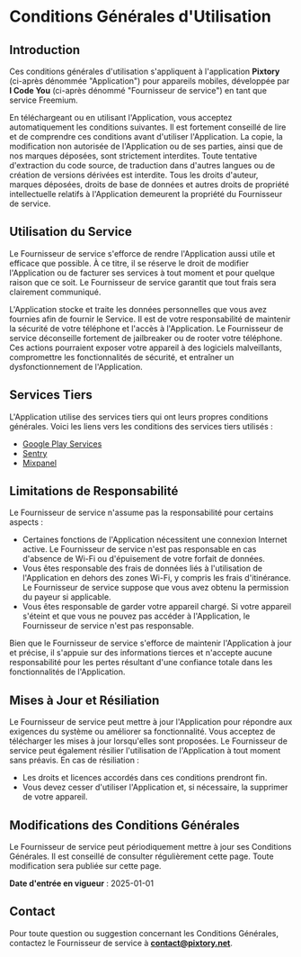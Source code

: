 # Conditions Générales d'Utilisation

## Introduction
Ces conditions générales d'utilisation s'appliquent à l'application **Pixtory** (ci-après dénommée "Application") pour appareils mobiles, développée par **I Code You** (ci-après dénommé "Fournisseur de service") en tant que service Freemium.

En téléchargeant ou en utilisant l'Application, vous acceptez automatiquement les conditions suivantes. Il est fortement conseillé de lire et de comprendre ces conditions avant d'utiliser l'Application. La copie, la modification non autorisée de l'Application ou de ses parties, ainsi que de nos marques déposées, sont strictement interdites. Toute tentative d'extraction du code source, de traduction dans d'autres langues ou de création de versions dérivées est interdite. Tous les droits d'auteur, marques déposées, droits de base de données et autres droits de propriété intellectuelle relatifs à l'Application demeurent la propriété du Fournisseur de service.

## Utilisation du Service
Le Fournisseur de service s'efforce de rendre l'Application aussi utile et efficace que possible. À ce titre, il se réserve le droit de modifier l'Application ou de facturer ses services à tout moment et pour quelque raison que ce soit. Le Fournisseur de service garantit que tout frais sera clairement communiqué.

L'Application stocke et traite les données personnelles que vous avez fournies afin de fournir le Service. Il est de votre responsabilité de maintenir la sécurité de votre téléphone et l'accès à l'Application. Le Fournisseur de service déconseille fortement de jailbreaker ou de rooter votre téléphone. Ces actions pourraient exposer votre appareil à des logiciels malveillants, compromettre les fonctionnalités de sécurité, et entraîner un dysfonctionnement de l'Application.

## Services Tiers
L'Application utilise des services tiers qui ont leurs propres conditions générales. Voici les liens vers les conditions des services tiers utilisés :
- [Google Play Services](https://policies.google.com/terms)
- [Sentry](https://sentry.io/terms/)
- [Mixpanel](https://mixpanel.com/legal/terms-of-use/)

## Limitations de Responsabilité
Le Fournisseur de service n'assume pas la responsabilité pour certains aspects :
- Certaines fonctions de l'Application nécessitent une connexion Internet active. Le Fournisseur de service n'est pas responsable en cas d'absence de Wi-Fi ou d'épuisement de votre forfait de données.
- Vous êtes responsable des frais de données liés à l'utilisation de l'Application en dehors des zones Wi-Fi, y compris les frais d'itinérance. Le Fournisseur de service suppose que vous avez obtenu la permission du payeur si applicable.
- Vous êtes responsable de garder votre appareil chargé. Si votre appareil s'éteint et que vous ne pouvez pas accéder à l'Application, le Fournisseur de service n'est pas responsable.

Bien que le Fournisseur de service s'efforce de maintenir l'Application à jour et précise, il s'appuie sur des informations tierces et n'accepte aucune responsabilité pour les pertes résultant d'une confiance totale dans les fonctionnalités de l'Application.

## Mises à Jour et Résiliation
Le Fournisseur de service peut mettre à jour l'Application pour répondre aux exigences du système ou améliorer sa fonctionnalité. Vous acceptez de télécharger les mises à jour lorsqu'elles sont proposées. Le Fournisseur de service peut également résilier l'utilisation de l'Application à tout moment sans préavis. En cas de résiliation :
- Les droits et licences accordés dans ces conditions prendront fin.
- Vous devez cesser d'utiliser l'Application et, si nécessaire, la supprimer de votre appareil.

## Modifications des Conditions Générales
Le Fournisseur de service peut périodiquement mettre à jour ses Conditions Générales. Il est conseillé de consulter régulièrement cette page. Toute modification sera publiée sur cette page.

**Date d'entrée en vigueur** : 2025-01-01

## Contact
Pour toute question ou suggestion concernant les Conditions Générales, contactez le Fournisseur de service à **contact@pixtory.net**.